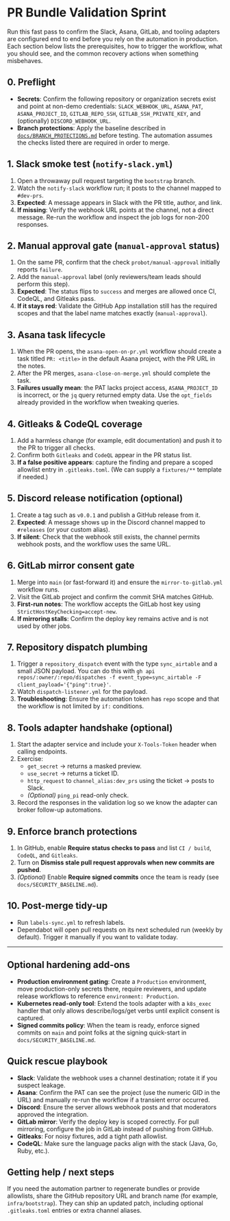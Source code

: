 # PR Bundle Validation Sprint

Run this fast pass to confirm the Slack, Asana, GitLab, and tooling adapters are configured end to end
before you rely on the automation in production. Each section below lists the prerequisites, how to
trigger the workflow, what you should see, and the common recovery actions when something misbehaves.

## 0. Preflight
- **Secrets**: Confirm the following repository or organization secrets exist and point at non-demo
  credentials: `SLACK_WEBHOOK_URL`, `ASANA_PAT`, `ASANA_PROJECT_ID`, `GITLAB_REPO_SSH`,
  `GITLAB_SSH_PRIVATE_KEY`, and (optionally) `DISCORD_WEBHOOK_URL`.
- **Branch protections**: Apply the baseline described in
  [`docs/BRANCH_PROTECTIONS.md`](BRANCH_PROTECTIONS.md) before testing. The automation assumes the
  checks listed there are required in order to merge.

## 1. Slack smoke test (`notify-slack.yml`)
1. Open a throwaway pull request targeting the `bootstrap` branch.
2. Watch the `notify-slack` workflow run; it posts to the channel mapped to `#dev-prs`.
3. **Expected**: A message appears in Slack with the PR title, author, and link.
4. **If missing**: Verify the webhook URL points at the channel, not a direct message. Re-run the
   workflow and inspect the job logs for non-200 responses.

## 2. Manual approval gate (`manual-approval` status)
1. On the same PR, confirm that the check `probot/manual-approval` initially reports `failure`.
2. Add the `manual-approval` label (only reviewers/team leads should perform this step).
3. **Expected**: The status flips to `success` and merges are allowed once CI, CodeQL, and Gitleaks
   pass.
4. **If it stays red**: Validate the GitHub App installation still has the required scopes and that
   the label name matches exactly (`manual-approval`).

## 3. Asana task lifecycle
1. When the PR opens, the `asana-open-on-pr.yml` workflow should create a task titled `PR: <title>` in
   the default Asana project, with the PR URL in the notes.
2. After the PR merges, `asana-close-on-merge.yml` should complete the task.
3. **Failures usually mean**: the PAT lacks project access, `ASANA_PROJECT_ID` is incorrect, or the
   `jq` query returned empty data. Use the `opt_fields` already provided in the workflow when tweaking
   queries.

## 4. Gitleaks & CodeQL coverage
1. Add a harmless change (for example, edit documentation) and push it to the PR to trigger all
   checks.
2. Confirm both `Gitleaks` and `CodeQL` appear in the PR status list.
3. **If a false positive appears**: capture the finding and prepare a scoped allowlist entry in
   `.gitleaks.toml`. (We can supply a `fixtures/**` template if needed.)

## 5. Discord release notification (optional)
1. Create a tag such as `v0.0.1` and publish a GitHub release from it.
2. **Expected**: A message shows up in the Discord channel mapped to `#releases` (or your custom
   alias).
3. **If silent**: Check that the webhook still exists, the channel permits webhook posts, and the
   workflow uses the same URL.

## 6. GitLab mirror consent gate
1. Merge into `main` (or fast-forward it) and ensure the `mirror-to-gitlab.yml` workflow runs.
2. Visit the GitLab project and confirm the commit SHA matches GitHub.
3. **First-run notes**: The workflow accepts the GitLab host key using `StrictHostKeyChecking=accept-new`.
4. **If mirroring stalls**: Confirm the deploy key remains active and is not used by other jobs.

## 7. Repository dispatch plumbing
1. Trigger a `repository_dispatch` event with the type `sync_airtable` and a small JSON payload. You
   can do this with `gh api repos/:owner/:repo/dispatches -f event_type=sync_airtable -F client_payload='{"ping":true}'`.
2. Watch `dispatch-listener.yml` for the payload.
3. **Troubleshooting**: Ensure the automation token has `repo` scope and that the workflow is not
   limited by `if:` conditions.

## 8. Tools adapter handshake (optional)
1. Start the adapter service and include your `X-Tools-Token` header when calling endpoints.
2. Exercise:
   - `get_secret` → returns a masked preview.
   - `use_secret` → returns a ticket ID.
   - `http_request` to `channel_alias:dev_prs` using the ticket → posts to Slack.
   - *(Optional)* `ping_pi` read-only check.
3. Record the responses in the validation log so we know the adapter can broker follow-up automations.

## 9. Enforce branch protections
1. In GitHub, enable **Require status checks to pass** and list `CI / build`, `CodeQL`, and `Gitleaks`.
2. Turn on **Dismiss stale pull request approvals when new commits are pushed**.
3. *(Optional)* Enable **Require signed commits** once the team is ready (see
   `docs/SECURITY_BASELINE.md`).

## 10. Post-merge tidy-up
- Run `labels-sync.yml` to refresh labels.
- Dependabot will open pull requests on its next scheduled run (weekly by default). Trigger it
  manually if you want to validate today.

---

## Optional hardening add-ons
- **Production environment gating**: Create a `Production` environment, move production-only secrets
  there, require reviewers, and update release workflows to reference `environment: Production`.
- **Kubernetes read-only tool**: Extend the tools adapter with a `k8s_exec` handler that only allows
  describe/logs/get verbs until explicit consent is captured.
- **Signed commits policy**: When the team is ready, enforce signed commits on `main` and point folks
  at the signing quick-start in `docs/SECURITY_BASELINE.md`.

## Quick rescue playbook
- **Slack**: Validate the webhook uses a channel destination; rotate it if you suspect leakage.
- **Asana**: Confirm the PAT can see the project (use the numeric GID in the URL) and manually
  re-run the workflow if a transient error occurred.
- **Discord**: Ensure the server allows webhook posts and that moderators approved the integration.
- **GitLab mirror**: Verify the deploy key is scoped correctly. For pull mirroring, configure the job
  in GitLab instead of pushing from GitHub.
- **Gitleaks**: For noisy fixtures, add a tight path allowlist.
- **CodeQL**: Make sure the language packs align with the stack (Java, Go, Ruby, etc.).

## Getting help / next steps
If you need the automation partner to regenerate bundles or provide allowlists, share the GitHub
repository URL and branch name (for example, `infra/bootstrap`). They can ship an updated patch,
including optional `.gitleaks.toml` entries or extra channel aliases.
